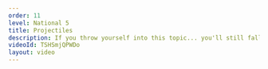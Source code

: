 ```yaml
---
order: 11
level: National 5
title: Projectiles
description: If you throw yourself into this topic... you'll still fall at the same rate.
videoId: TSHSmjQPWDo
layout: video
---
```


